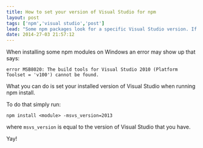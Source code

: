 ```yaml
---
title: How to set your version of Visual Studio for npm
layout: post
tags: ['npm','visual studio','post']
lead: "Some npm packages look for a specific Visual Studio version. If you don't have the expected version than the npm package will fail to install."
date: 2014-27-03 21:57:12
---
```


When installing some npm modules on Windows an error may show up that says:

`error MSB8020: The build tools for Visual Studio 2010 (Platform Toolset = 'v100') cannot be found.` 

What you can do is set your installed version of Visual Studio when running npm install.

To do that simply run:

`npm install <module> -msvs_version=2013`

where `msvs_version` is equal to the version of Visual Studio that you have. 

Yay!